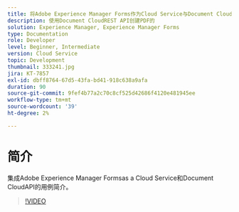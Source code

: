 ```yaml
---
title: 将Adobe Experience Manager Forms作为Cloud Service与Document Cloud集成
description: 使用Document CloudREST API创建PDF的
solution: Experience Manager, Experience Manager Forms
type: Documentation
role: Developer
level: Beginner, Intermediate
version: Cloud Service
topic: Development
thumbnail: 333241.jpg
jira: KT-7857
exl-id: dbff8764-67d5-43fa-bd41-918c638a9afa
duration: 90
source-git-commit: 9fef4b77a2c70c8cf525d42686f4120e481945ee
workflow-type: tm+mt
source-wordcount: '39'
ht-degree: 2%

---
```


# 简介

集成Adobe Experience Manager Formsas a Cloud Service和Document CloudAPI的用例简介。

>[!VIDEO](https://video.tv.adobe.com/v/333241?quality=12&learn=on)
